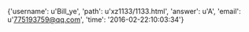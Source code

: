 {'username': u'Bill_ye', 'path': u'xz1133/1133.html', 'answer': u'A', 'email': u'775193759@qq.com', 'time': '2016-02-22:10:03:34'}